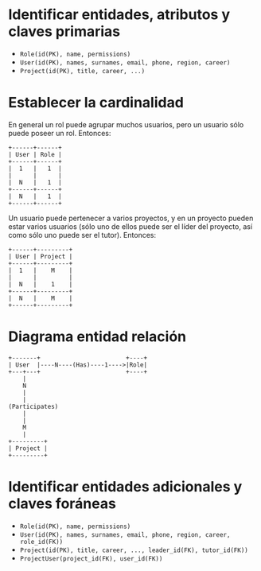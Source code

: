 # Identificar entidades, atributos y claves primarias

* `Role(id(PK), name, permissions)`
* `User(id(PK), names, surnames, email, phone, region, career)`
* `Project(id(PK), title, career, ...)`

# Establecer la cardinalidad

En general un rol puede agrupar muchos usuarios, pero un usuario sólo puede poseer un rol. Entonces:

~~~
+------+------+
| User | Role |
+------+------+
|  1   |   1  |
|      |      |
|  N   |   1  |
+------+------+
|  N   |   1  |
+------+------+
~~~

Un usuario puede pertenecer a varios proyectos, y en un proyecto pueden estar varios usuarios (sólo uno de ellos puede ser el líder del proyecto, así como sólo uno puede ser el tutor). Entonces:

~~~
+------+---------+
| User | Project |
+------+---------+
|  1   |    M    |
|      |         |
|  N   |    1    |
+------+---------+
|  N   |    M    |
+------+---------+
~~~

# Diagrama entidad relación

~~~
+-------+                        +----+
| User  |----N----(Has)----1---->|Role|
+---+---+                        +----+
    |
    N
    |
    |
(Participates)
    |
    |
    M
    |
+---------+
| Project |
+---------+
~~~

# Identificar entidades adicionales y claves foráneas

* `Role(id(PK), name, permissions)`
* `User(id(PK), names, surnames, email, phone, region, career, role_id(FK))`
* `Project(id(PK), title, career, ..., leader_id(FK), tutor_id(FK))`
* `ProjectUser(project_id(FK), user_id(FK))`
